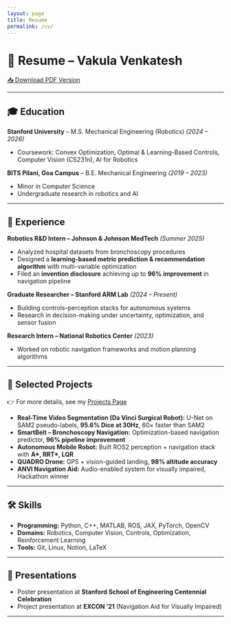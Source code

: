 ```yaml
---
layout: page
title: Resume
permalink: /cv/
---
```


# 📄 Resume – Vakula Venkatesh  

[📥 Download PDF Version](/assets/VakulaVenkatesh_Resume.pdf)  

---

## 🎓 Education  

**Stanford University** – M.S. Mechanical Engineering (Robotics) _(2024 – 2026)_  
- Coursework: Convex Optimization, Optimal & Learning-Based Controls, Computer Vision (CS231n), AI for Robotics  

**BITS Pilani, Goa Campus** – B.E. Mechanical Engineering _(2019 – 2023)_  
- Minor in Computer Science  
- Undergraduate research in robotics and AI  

---

## 💼 Experience  

**Robotics R&D Intern – Johnson & Johnson MedTech** _(Summer 2025)_  
- Analyzed hospital datasets from bronchoscopy procedures  
- Designed a **learning-based metric prediction & recommendation algorithm** with multi-variable optimization  
- Filed an **invention disclosure** achieving up to **96% improvement** in navigation pipeline  

**Graduate Researcher – Stanford ARM Lab** _(2024 – Present)_  
- Building controls–perception stacks for autonomous systems  
- Research in decision-making under uncertainty, optimization, and sensor fusion  

**Research Intern – National Robotics Center** _(2023)_  
- Worked on robotic navigation frameworks and motion planning algorithms  

---

## 🔬 Selected Projects  

👉 For more details, see my [Projects Page](/projects/)  

- **Real-Time Video Segmentation (Da Vinci Surgical Robot):** U-Net on SAM2 pseudo-labels, **95.6% Dice at 30Hz**, 60× faster than SAM2  
- **SmartBelt – Bronchoscopy Navigation:** Optimization-based navigation predictor, **96% pipeline improvement**  
- **Autonomous Mobile Robot:** Built ROS2 perception + navigation stack with **A\*, RRT\*, LQR**  
- **QUADRO Drone:** GPS + vision-guided landing, **98% altitude accuracy**  
- **ANVI Navigation Aid:** Audio-enabled system for visually impaired, Hackathon winner  

---

## 🛠 Skills  

- **Programming:** Python, C++, MATLAB, ROS, JAX, PyTorch, OpenCV  
- **Domains:** Robotics, Computer Vision, Controls, Optimization, Reinforcement Learning  
- **Tools:** Git, Linux, Notion, LaTeX  

---

## 🎤 Presentations  

- Poster presentation at **Stanford School of Engineering Centennial Celebration**  
- Project presentation at **EXCON ’21** (Navigation Aid for Visually Impaired)  

---

